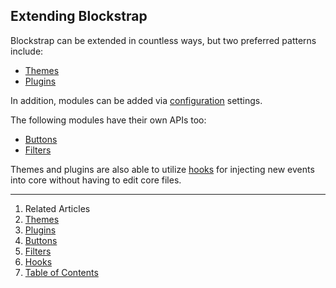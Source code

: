 ## Extending Blockstrap

Blockstrap can be extended in countless ways, but two preferred patterns include:

* [Themes](themes/)
* [Plugins](plugins/)

In addition, modules can be added via [configuration](../core/configuration/) settings.

The following modules have their own APIs too:

* [Buttons](buttons/)
* [Filters](filters/)

Themes and plugins are also able to utilize [hooks](hooks/) for injecting new events into core without having to edit core files.

--------------------------------------------------------------------------------

1. Related Articles
2. [Themes](themes/)
3. [Plugins](plugins/)
4. [Buttons](buttons/)
5. [Filters](filters/)
6. [Hooks](hooks/)
7. [Table of Contents](../../)